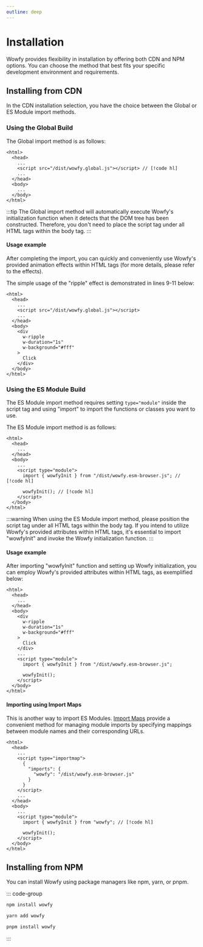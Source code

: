 ```yaml
---
outline: deep
---
```


# Installation

Wowfy provides flexibility in installation by offering both CDN and NPM options. You can choose the method that best fits your specific development environment and requirements.

## Installing from CDN

In the CDN installation selection, you have the choice between the Global or ES Module import methods.

### Using the Global Build

The Global import method is as follows:

```html:line-numbers
<html>
  <head>
    ...
    <script src="/dist/wowfy.global.js"></script> // [!code hl]
    ...
  </head>
  <body>
    ...
  </body>
</html>
```

:::tip
The Global import method will automatically execute Wowfy's initialization function when it detects that the DOM tree has been constructed. Therefore, you don't need to place the script tag under all HTML tags within the body tag.
:::

#### Usage example

After completing the import, you can quickly and conveniently use Wowfy's provided animation effects within HTML tags (for more details, please refer to the effects).

The simple usage of the "ripple" effect is demonstrated in lines 9-11 below:

```html:line-numbers {9-11}
<html>
  <head>
    ...
    <script src="/dist/wowfy.global.js"></script>
    ...
  </head>
  <body>
    <div 
      w-ripple
      w-duration="1s"
      w-background="#fff"
    >
      Click
    </div>
  </body>
</html>
```

### Using the ES Module Build

The ES Module import method requires setting `type="module"` inside the script tag and using "import" to import the functions or classes you want to use.

The ES Module import method is as follows:

```html:line-numbers
<html>
  <head>
    ...
  </head>
  <body>
    ...
    <script type="module">
      import { wowfyInit } from "/dist/wowfy.esm-browser.js"; // [!code hl]

      wowfyInit(); // [!code hl]
    </script>
  </body>
</html>
```

:::warning
When using the ES Module import method, please position the script tag under all HTML tags within the body tag. If you intend to utilize Wowfy's provided attributes within HTML tags, it's essential to import "wowfyInit" and invoke the Wowfy initialization function.
:::

#### Usage example

After importing "wowfyInit" function and setting up Wowfy initialization, you can employ Wowfy's provided attributes within HTML tags, as exemplified below:

```html:line-numbers {7-9}
<html>
  <head>
    ...
  </head>
  <body>
    <div 
      w-ripple
      w-duration="1s"
      w-background="#fff"
    >
      Click
    </div>
    ...
    <script type="module">
      import { wowfyInit } from "/dist/wowfy.esm-browser.js";

      wowfyInit();
    </script>
  </body>
</html>
```

#### Importing using Import Maps

This is another way to import ES Modules. [Import Maps](https://developer.mozilla.org/en-US/docs/Web/HTML/Element/script/type/importmap) provide a convenient method for managing module imports by specifying mappings between module names and their corresponding URLs.

```html:line-numbers {4-10}
<html>
  <head>
    ...
    <script type="importmap">
      {
        "imports": {
          "wowfy": "/dist/wowfy.esm-browser.js"
        }
      }
    </script>
    ...
  </head>
  <body>
    ...
    <script type="module">
      import { wowfyInit } from "wowfy"; // [!code hl]

      wowfyInit();
    </script>
  </body>
</html>
```


## Installing from NPM

You can install Wowfy using package managers like npm, yarn, or pnpm.

::: code-group
```bash [npm]
npm install wowfy
```

```bash [yarn]
yarn add wowfy
```

```bash [pnpm]
pnpm install wowfy
```
:::


